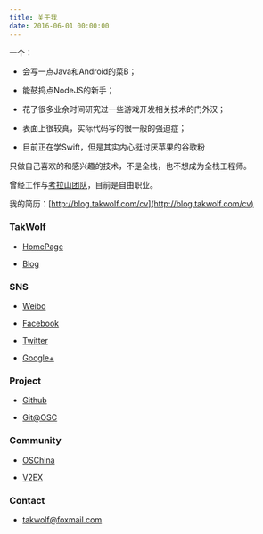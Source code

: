 ```yaml
---
title: 关于我
date: 2016-06-01 00:00:00
---
```

一个：

- 会写一点Java和Android的菜B；

- 能鼓捣点NodeJS的新手；

- 花了很多业余时间研究过一些游戏开发相关技术的门外汉；

- 表面上很较真，实际代码写的很一般的强迫症；

- 目前正在学Swift，但是其实内心挺讨厌苹果的谷歌粉

只做自己喜欢的和感兴趣的技术，不是全栈，也不想成为全栈工程师。

曾经工作与[考拉山团队](http://coloshine.com)，目前是自由职业。

我的简历：[http://blog.takwolf.com/cv](http://blog.takwolf.com/cv)

### TakWolf ###

- [HomePage](http://takwolf.com)

- [Blog](http://blog.takwolf.com)

### SNS ###

- [Weibo](http://weibo.com/takwolf)

- [Facebook](https://www.facebook.com/hero.takwolf)

- [Twitter](https://twitter.com/takgdx)

- [Google+](https://plus.google.com/u/0/101562106204171844130/posts)

### Project ###

- [Github](https://github.com/takwolf)

- [Git@OSC](http://git.oschina.net/takwolf)

### Community ###

- [OSChina](http://my.oschina.net/takwolf)

- [V2EX](http://v2ex.com/member/TakWolf)

### Contact ###

- [takwolf@foxmail.com](mailto:takwolf@foxmail.com)

